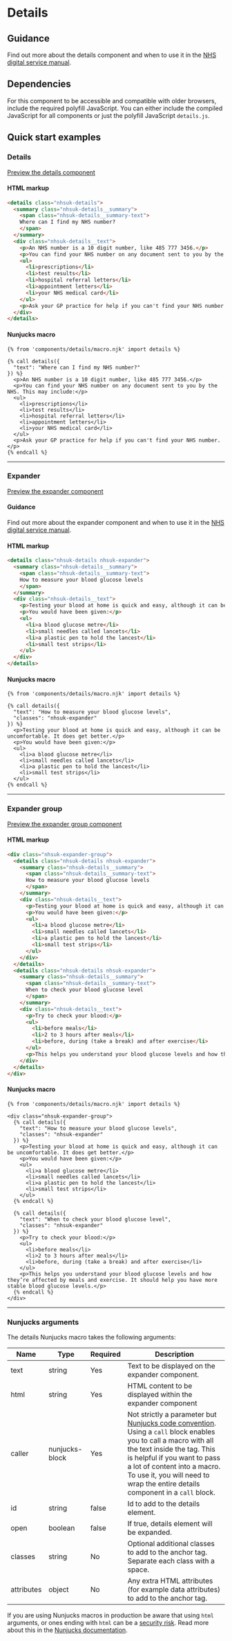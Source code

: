 # Details

## Guidance

Find out more about the details component and when to use it in the [NHS digital service manual](https://service-manual.nhs.uk/design-system/components/details).

## Dependencies

For this component to be accessible and compatible with older browsers, include the required polyfill JavaScript. You can either include the compiled JavaScript for all components or just the polyfill JavaScript `details.js`.

## Quick start examples

### Details

[Preview the details component](https://nhsuk.github.io/nhsuk-frontend/components/details/index.html)

#### HTML markup

```html
<details class="nhsuk-details">
  <summary class="nhsuk-details__summary">
    <span class="nhsuk-details__summary-text">
    Where can I find my NHS number?
    </span>
  </summary>
  <div class="nhsuk-details__text">
    <p>An NHS number is a 10 digit number, like 485 777 3456.</p>
    <p>You can find your NHS number on any document sent to you by the NHS. This may include:</p>
    <ul>
      <li>prescriptions</li>
      <li>test results</li>
      <li>hospital referral letters</li>
      <li>appointment letters</li>
      <li>your NHS medical card</li>
    </ul>
    <p>Ask your GP practice for help if you can't find your NHS number.</p>
  </div>
</details>
```

#### Nunjucks macro

```njk
{% from 'components/details/macro.njk' import details %}

{% call details({
  "text": "Where can I find my NHS number?"
}) %}
  <p>An NHS number is a 10 digit number, like 485 777 3456.</p>
  <p>You can find your NHS number on any document sent to you by the NHS. This may include:</p>
  <ul>
    <li>prescriptions</li>
    <li>test results</li>
    <li>hospital referral letters</li>
    <li>appointment letters</li>
    <li>your NHS medical card</li>
  </ul>
  <p>Ask your GP practice for help if you can't find your NHS number.</p>
{% endcall %}
```

---

### Expander

[Preview the expander component](https://nhsuk.github.io/nhsuk-frontend/components/details/expander.html)

#### Guidance

Find out more about the expander component and when to use it in the [NHS digital service manual](https://service-manual.nhs.uk/design-system/components/expander).

#### HTML markup

```html
<details class="nhsuk-details nhsuk-expander">
  <summary class="nhsuk-details__summary">
    <span class="nhsuk-details__summary-text">
    How to measure your blood glucose levels
    </span>
  </summary>
  <div class="nhsuk-details__text">
    <p>Testing your blood at home is quick and easy, although it can be uncomfortable. It does get better.</p>
    <p>You would have been given:</p>
    <ul>
      <li>a blood glucose metre</li>
      <li>small needles called lancets</li>
      <li>a plastic pen to hold the lancest</li>
      <li>small test strips</li>
    </ul>
  </div>
</details>
```

#### Nunjucks macro

```njk
{% from 'components/details/macro.njk' import details %}

{% call details({
  "text": "How to measure your blood glucose levels",
  "classes": "nhsuk-expander"
}) %}
  <p>Testing your blood at home is quick and easy, although it can be uncomfortable. It does get better.</p>
  <p>You would have been given:</p>
  <ul>
    <li>a blood glucose metre</li>
    <li>small needles called lancets</li>
    <li>a plastic pen to hold the lancest</li>
    <li>small test strips</li>
  </ul>
{% endcall %}
```

---

### Expander group

[Preview the expander group component](https://nhsuk.github.io/nhsuk-frontend/components/details/expander-group.html)

#### HTML markup

```html
<div class="nhsuk-expander-group">
  <details class="nhsuk-details nhsuk-expander">
    <summary class="nhsuk-details__summary">
      <span class="nhsuk-details__summary-text">
      How to measure your blood glucose levels
      </span>
    </summary>
    <div class="nhsuk-details__text">
      <p>Testing your blood at home is quick and easy, although it can be uncomfortable. It does get better.</p>
      <p>You would have been given:</p>
      <ul>
        <li>a blood glucose metre</li>
        <li>small needles called lancets</li>
        <li>a plastic pen to hold the lancest</li>
        <li>small test strips</li>
      </ul>
    </div>
  </details>
  <details class="nhsuk-details nhsuk-expander">
    <summary class="nhsuk-details__summary">
      <span class="nhsuk-details__summary-text">
      When to check your blood glucose level
      </span>
    </summary>
    <div class="nhsuk-details__text">
      <p>Try to check your blood:</p>
      <ul>
        <li>before meals</li>
        <li>2 to 3 hours after meals</li>
        <li>before, during (take a break) and after exercise</li>
      </ul>
      <p>This helps you understand your blood glucose levels and how they’re affected by meals and exercise. It should help you have more stable blood glucose levels.</p>
    </div>
  </details>
</div>
```

#### Nunjucks macro

```njk
{% from 'components/details/macro.njk' import details %}

<div class="nhsuk-expander-group">
  {% call details({
    "text": "How to measure your blood glucose levels",
    "classes": "nhsuk-expander"
  }) %}
    <p>Testing your blood at home is quick and easy, although it can be uncomfortable. It does get better.</p>
    <p>You would have been given:</p>
    <ul>
      <li>a blood glucose metre</li>
      <li>small needles called lancets</li>
      <li>a plastic pen to hold the lancest</li>
      <li>small test strips</li>
    </ul>
  {% endcall %}

  {% call details({
    "text": "When to check your blood glucose level",
    "classes": "nhsuk-expander"
  }) %}
    <p>Try to check your blood:</p>
    <ul>
      <li>before meals</li>
      <li>2 to 3 hours after meals</li>
      <li>before, during (take a break) and after exercise</li>
    </ul>
    <p>This helps you understand your blood glucose levels and how they’re affected by meals and exercise. It should help you have more stable blood glucose levels.</p>
  {% endcall %}
</div>
```

---

### Nunjucks arguments

The details Nunjucks macro takes the following arguments:

| Name       | Type           | Required | Description                                                                                                                                                                                                                                                                                                                                              |
| ---------- | -------------- | -------- | -------------------------------------------------------------------------------------------------------------------------------------------------------------------------------------------------------------------------------------------------------------------------------------------------------------------------------------------------------- |
| text       | string         | Yes      | Text to be displayed on the expander component.                                                                                                                                                                                                                                                                                                          |
| html       | string         | Yes      | HTML content to be displayed within the expander component                                                                                                                                                                                                                                                                                               |
| caller     | nunjucks-block | Yes      | Not strictly a parameter but [Nunjucks code convention](https://mozilla.github.io/nunjucks/templating.html#call). Using a `call` block enables you to call a macro with all the text inside the tag. This is helpful if you want to pass a lot of content into a macro. To use it, you will need to wrap the entire details component in a `call` block. |
| id         | string         | false    | Id to add to the details element.                                                                                                                                                                                                                                                                                                                        |
| open       | boolean        | false    | If true, details element will be expanded.                                                                                                                                                                                                                                                                                                               |
| classes    | string         | No       | Optional additional classes to add to the anchor tag. Separate each class with a space.                                                                                                                                                                                                                                                                  |
| attributes | object         | No       | Any extra HTML attributes (for example data attributes) to add to the anchor tag.                                                                                                                                                                                                                                                                        |

If you are using Nunjucks macros in production be aware that using `html` arguments, or ones ending with `html` can be a [security risk](https://developer.mozilla.org/en-US/docs/Glossary/Cross-site_scripting). Read more about this in the [Nunjucks documentation](https://mozilla.github.io/nunjucks/api.html#user-defined-templates-warning).
